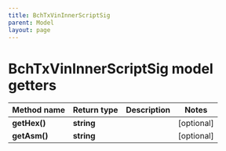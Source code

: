 ```yaml
---
title: BchTxVinInnerScriptSig
parent: Model
layout: page
---
```


# BchTxVinInnerScriptSig model getters

Method name | Return type | Description | Notes
------------ | ------------- | ------------- | -------------
**getHex()** | **string** |  | [optional]
**getAsm()** | **string** |  | [optional]

